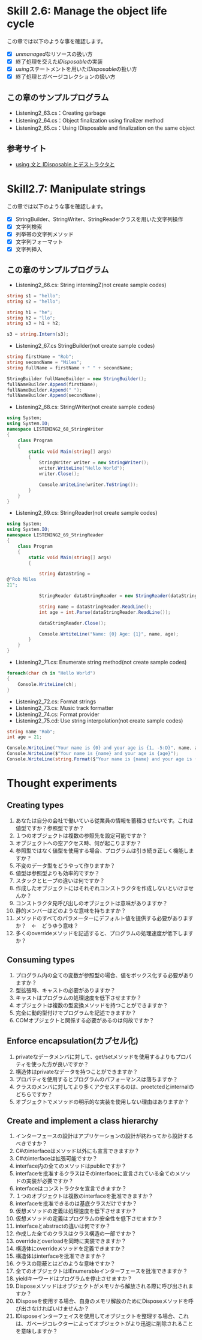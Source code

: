 # Skill 2.6: Manage the object life cycle

この章では以下のような事を確認します。
- [x] *unmanaged*なリソースの扱い方
- [x]  終了処理を交えた*IDisposable*の実装
- [x] *using*ステートメントを用いた*IDisposable*の扱い方
- [x] 終了処理とガベージコレクションの扱い方

## この章のサンプルプログラム
- Listening2_63.cs：Creating garbage
- Listening2_64.cs：Object finalization using finalizer method
- Listening2_65.cs：Using IDisposable and finalization on the same object
  

## 参考サイト
- [using 文と IDisposable とデストラクタと](https://qiita.com/masaru/items/c1a093f19c1557db704c)

# Skill2.7: Manipulate strings

この章では以下のような事を確認します。
- [X] StringBuilder、StringWriter、StringReaderクラスを用いた文字列操作
- [X] 文字列検索
- [X] 列挙帯の文字列メソッド
- [X] 文字列フォーマット
- [X] 文字列挿入

## この章のサンプルプログラム
- Listening2_66.cs: String interningZ(not create sample codes)
~~~ CS
string s1 = "hello";
string s2 = "hello";

string h1 = "he";
string h2 = "llo";
string s3 = h1 + h2;

s3 = string.Intern(s3);
~~~
- Listening2_67.cs StringBuilder(not create sample codes)
~~~ CS
string firstName = "Rob";
string secondName = "Miles";
string fullName = firstName + " " + secondName;

StringBuilder fullNameBuilder = new StringBuilder();
fullNameBuilder.Append(firstName);
fullNameBuilder.Append(" ");
fullNameBuilder.Append(secondName);
~~~
- Listening2_68.cs: StringWriter(not create sample codes)
~~~ CS
using System;
using System.IO;
namespace LISTENING2_68_StringWriter
{
    class Program
    {
        static void Main(string[] args)
        {
            StringWriter writer = new StringWriter();
            writer.WriteLine("Hello World");
            writer.Close();

            Console.WriteLine(writer.ToString());
        }
    }
}
~~~
- Listening2_69.cs: StringReader(not create sample codes)
~~~ CS
using System;
using System.IO;
namespace LISTENING2_69_StringReader
{
    class Program
    {
        static void Main(string[] args)
        {

            string dataString =
@"Rob Miles
21";

            StringReader dataStringReader = new StringReader(dataString);

            string name = dataStringReader.ReadLine();
            int age = int.Parse(dataStringReader.ReadLine());

            dataStringReader.Close();

            Console.WrtiteLine("Name: {0} Age: {1}", name, age);
        }
    }
}
~~~
- Listening2_71.cs: Enumerate string method(not create sample codes)
~~~ CS
foreach(char ch in "Hello World")
{
    Console.WriteLine(ch);
}
~~~
- Listening2_72.cs: Format strings
- Listening2_73.cs: Music track formatter
- Listening2_74.cs: Format provider
- Listening2_75.cd: Use string interpolation(not create sample codes)
~~~ CS
string name "Rob";
int age = 21;

Console.WriteLine("Your name is {0} and your age is {1, -5:D}", name, age);
Console.WriteLine($"Your name is {name} and your age is {age}");
Console.WriteLine(string.Format($"Your name is {name} and your age is {age}"));
~~~

# Thought experiments
## Creating types
1. あなたは自分の会社で働いている従業員の情報を蓄積させたいです。これは値型ですか？参照型ですか？
2. １つのオブジェクトは複数の参照先を設定可能ですか？
3. オブジェクトへの空アクセス時、何が起こりますか？
4. 参照型ではなく値型を使用する場合、プログラムは引き続き正しく機能しますか？
5. 不変のデータ型をどうやって作りますか？
6. 値型は参照型よりも効率的ですか？
7. スタックとヒープの違いは何ですか？
8. 作成したオブジェクトにはそれぞれコンストラクタを作成しないといけませんか？
9. コンストラクタ見呼び出しのオブジェクトは意味がありますか？
10. 静的メンバーはどのような意味を持ちますか？
11. メソッドのすべてのパラメーターにデフォルト値を提供する必要がありますか？　←　どうゆう意味？
12. 多くのoverrideメソッドを記述すると、プログラムの処理速度が低下しますか？

## Consuming types
1. プログラム内の全ての変数が参照型の場合、値をボックス化する必要がありますか？
2. 型拡張時、キャストの必要がありますか？
3. キャストはプログラムの処理速度を低下させますか？
4. オブジェクトは複数の型変換メソッドを持つことができますか？
5. 完全に動的型付けでプログラムを記述できますか？
6. COMオブジェクトと関係する必要があるのは何故ですか？

## Enforce encapsulation(カプセル化)
1. privateなデータメンバに対して、get/setメソッドを使用するよりもプロパティを使った方が良いですか？
2. 構造体はprivateなデータを持つことができますか？
3. プロパティを使用するとプログラムのパフォーマンスは落ちますか？
4. クラスのメンバに対してより多くアクセスするのは、proetctedとinternalのどちらですか？
5. オブジェクトでメソッドの明示的な実装を使用しない理由はありますか？

## Create and implement a class hierarchy
1. インターフェースの設計はアプリケーションの設計が終わってから設計するべきですか？
2. C#のinterfaceはメソッド以外にも宣言できますか？
3. C#のinterfaceは拡張可能ですか？
4. interface内の全てのメソッドはpublicですか？
5. interfaceを批准するクラスはそのinterfaceに宣言されている全てのメソッドの実装が必要ですか？
6. interfaceはコンストラクタを宣言できますか？
7. １つのオブジェクトは複数のinterfaceを批准できますか？
8. interfaceを批准できるのは基底クラスだけですか？
9. 仮想メソッドの定義は処理速度を低下させますか？
10. 仮想メソッドの定義はプログラムの安全性を低下させますか？
11. interfaceとabstractの違いは何ですか？
12. 作成した全てのクラスはクラス構造の一部ですか？
13. overrideとoverloadを同時に実装できますか？
14. 構造体にoverrideメソッドを定義できますか？
15. 構造体はinterfaceを批准できますか？
16. クラスの隠蔽とはどのような意味ですか？
17. 全てのオブジェクトはIEnumerableインターフェースを批准できますか？
18. yieldキーワードはプログラムを停止させますか？
19. Disposeメソッドはオブジェクトがメモリから解放される際に呼び出されますか？
20. IDisposeを使用する場合、自身のメモリ解放のためにDisposeメソッドを呼び出さなければいけませんか？
21. IDisposeインターフェイスを使用してオブジェクトを整理する場合、これは、ガベージコレクターによってオブジェクトがより迅速に削除されることを意味しますか？